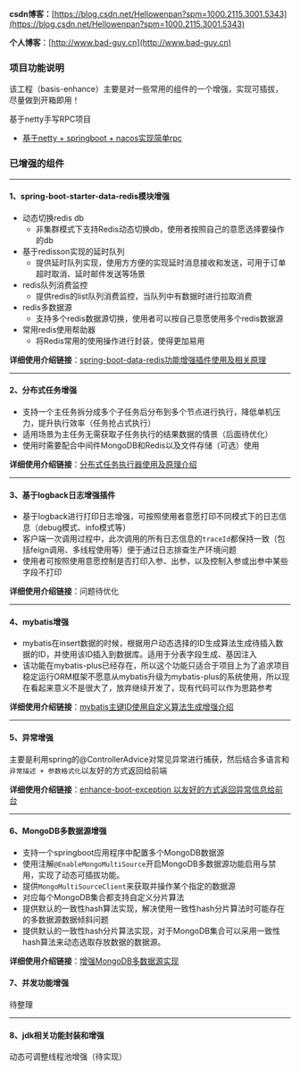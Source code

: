 **csdn博客：**[https://blog.csdn.net/Hellowenpan?spm=1000.2115.3001.5343](https://blog.csdn.net/Hellowenpan?spm=1000.2115.3001.5343)

**个人博客**：[http://www.bad-guy.cn](http://www.bad-guy.cn)


### 项目功能说明
该工程（basis-enhance）主要是对一些常用的组件的一个增强，实现可插拔，尽量做到开箱即用！

基于netty手写RPC项目

- [基于netty + springboot + nacos实现简单rpc](https://gitee.com/mr_wenpan/basis-simple-rpc)

### 已增强的组件

***

#### 1、spring-boot-starter-data-redis模块增强

- 动态切换redis db
  - 非集群模式下支持Redis动态切换db，使用者按照自己的意愿选择要操作的db
- 基于redisson实现的延时队列
  - 提供延时队列实现，使用方方便的实现延时消息接收和发送，可用于订单超时取消、延时邮件发送等场景
- redis队列消费监控
  - 提供redis的list队列消费监控，当队列中有数据时进行拉取消费
- redis多数据源
  - 支持多个redis数据源切换，使用者可以按自己意愿使用多个redis数据源
- 常用redis使用帮助器
  - 将Redis常用的使用操作进行封装，使得更加易用

**详细使用介绍链接**：[spring-boot-data-redis功能增强插件使用及相关原理](./enhance-boot-data-redis/README.md)



***

#### 2、分布式任务增强

- 支持一个主任务拆分成多个子任务后分布到多个节点进行执行，降低单机压力，提升执行效率（任务抢占式执行）
- 适用场景为主任务无需获取子任务执行的结果数据的情景（后面待优化）
- 使用时需要配合中间件MongoDB和Redis以及文件存储（可选）使用

**详细使用介绍链接**：[分布式任务执行器使用及原理介绍](./enhance-distribute-executor/README.md)



***

#### 3、基于logback日志增强插件

- 基于logback进行打印日志增强，可按照使用者意愿打印不同模式下的日志信息（debug模式、info模式等）
- 客户端一次调用过程中，此次调用的所有日志信息的`traceId`都保持一致（包括feign调用、多线程使用等）便于通过日志排查生产环境问题
- 使用者可按照使用意愿控制是否打印入参、出参，以及控制入参或出参中某些字段不打印

**详细使用介绍链接**：问题待优化



***

#### 4、mybatis增强

- mybatis在insert数据的时候，根据用户动态选择的ID生成算法生成待插入数据的ID，并使用该ID插入到数据库。适用于分表字段生成、基因注入
- 该功能在mybatis-plus已经存在，所以这个功能只适合于项目上为了追求项目稳定运行ORM框架不愿意从mybatis升级为mybatis-plus的系统使用，所以现在看起来意义不是很大了，放弃继续开发了，现有代码可以作为思路参考

**详细使用介绍链接**：[mybatis主键ID使用自定义算法生成增强介绍](./enhance-boot-mybatis/README.md)

***

#### 5、异常增强

主要是利用spring的@ControllerAdvice对常见异常进行捕获，然后结合多语言和 `异常描述 + 参数格式化`以友好的方式返回给前端

**详细使用介绍链接**：[enhance-boot-exception 以友好的方式返回异常信息给前台](./enhance-boot-exception/README.md)

***

#### 6、MongoDB多数据源增强

- 支持一个springboot应用程序中配置多个MongoDB数据源
- 使用注解`@EnableMongoMultiSource`开启MongoDB多数据源功能启用与禁用，实现了动态可插拔功能。
- 提供`MongoMultiSourceClient`来获取并操作某个指定的数据源
- 对应每个MongoDB集合都支持自定义分片算法
- 提供默认的一致性hash算法实现，解决使用一致性hash分片算法时可能存在的多数据源数据倾斜问题
- 提供默认的一致性hash分片算法实现，对于MongoDB集合可以采用一致性hash算法来动态选取存放数据的数据源。

**详细使用介绍链接**：[增强MongoDB多数据源实现](./enhance-boot-mongo/README.md)

#### 7、并发功能增强

待整理

***

#### 8、jdk相关功能封装和增强

动态可调整线程池增强（待实现）

